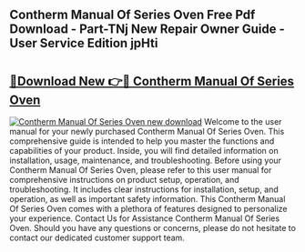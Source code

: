 ## Contherm Manual Of Series Oven Free Pdf Download - Part-TNj New Repair Owner Guide - User Service Edition jpHti

# <h2><a href="http://bc52019.oget.top/?id=Contherm+Manual+Of+Series+Oven">🔗Download New 👉🔴 Contherm Manual Of Series Oven</a></h2>

[![Contherm Manual Of Series Oven new download](https://i.imgur.com/5g1atiW.png)](http://bc52019.oget.top/?id=Contherm+Manual+Of+Series+Oven)
Welcome to the user manual for your newly purchased Contherm Manual Of Series Oven. This comprehensive guide is intended to help you master the functions and capabilities of your product. Inside, you will find detailed information on installation, usage, maintenance, and troubleshooting. Before using your Contherm Manual Of Series Oven, please refer to this user manual for comprehensive instructions on product setup, operation, and troubleshooting. It includes clear instructions for installation, setup, and operation, as well as important safety information. This Contherm Manual Of Series Oven comes with a plethora of features designed to personalize your experience. Contact Us for Assistance Contherm Manual Of Series Oven. Should you have any questions or concerns, please do not hesitate to contact our dedicated customer support team.
